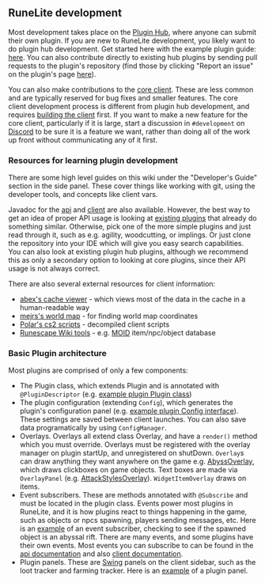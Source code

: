 ## RuneLite development

Most development takes place on the [Plugin Hub](https://runelite.net/plugin-hub), where anyone can submit their own plugin. If you are new to RuneLite development, you likely want to do plugin hub development. Get started here with the example plugin guide: [here](https://github.com/runelite/plugin-hub). You can also contribute directly to existing hub plugins by sending pull requests to the plugin's repository (find those by clicking "Report an issue" on the plugin's page [here](https://runelite.net/plugin-hub)).

You can also make contributions to the [core client](https://github.com/runelite/runelite). These are less common and are typically reserved for bug fixes and smaller features. The core client development process is different from plugin hub development, and requires [building the client](https://github.com/runelite/runelite/wiki/Building-with-IntelliJ-IDEA) first. If you want to make a new feature for the core client, particularly if it is large, start a discussion in `#development` on [Discord](https://runelite.net/discord) to be sure it is a feature we want, rather than doing all of the work up front without communicating any of it first.

### Resources for learning plugin development

There are some high level guides on this wiki under the "Developer's Guide" section in the side panel. These cover things like 
working with git, using the developer tools, and concepts like client vars.

Javadoc for the [api](https://static.runelite.net/api/runelite-api/) and [client](https://static.runelite.net/api/runelite-client/) are also available.
However, the best way to get an idea of proper API usage is looking at [existing plugins](https://github.com/runelite/runelite/tree/master/runelite-client/src/main/java/net/runelite/client/plugins) that already do something similar. Otherwise, pick one of the more simple plugins and just read through it, such as e.g. agility, woodcutting, or implings. Or just clone the repository into your IDE which will give you easy search capabilities. You can also look at existing plugin hub plugins, although we recommend this as only a secondary option to looking at core plugins, since their API usage is not always correct.

There are also several external resources for client information:

- [abex's cache viewer](https://abextm.github.io/cache2/#/viewer) - which views most of the data in the cache in a human-readable way
- [mejrs's world map](https://mejrs.github.io/osrs) - for finding world map coordinates
- [Polar's cs2 scripts](https://github.com/Joshua-F/cs2-scripts/) - decompiled client scripts
- [Runescape Wiki tools](https://chisel.weirdgloop.org/) - e.g. [MOID](https://chisel.weirdgloop.org/moid/) item/npc/object database

### Basic Plugin architecture

Most plugins are comprised of only a few components:

- The Plugin class, which extends Plugin and is annotated with `@PluginDescriptor` (e.g. [example plugin Plugin class](https://github.com/runelite/example-plugin/blob/master/src/main/java/com/example/ExamplePlugin.java))
- The plugin configuration (extending `Config`), which generates the plugin's configuration panel (e.g. [example plugin Config interface](https://github.com/runelite/example-plugin/blob/master/src/main/java/com/example/ExampleConfig.java)). These settings are saved between client launches. You can also save data programatically by using `ConfigManager`.
- Overlays. Overlays all extend class Overlay, and have a `render()` method which you must override.
  Overlays must be registered with the overlay manager on plugin startUp, and unregistered on shutDown.
  `Overlay`s can draw anything they want anywhere on the game e.g. [AbyssOverlay](https://github.com/runelite/runelite/blob/master/runelite-client/src/main/java/net/runelite/client/plugins/runecraft/AbyssOverlay.java), which draws clickboxes on game objects. Text boxes are made via `OverlayPanel` (e.g. [AttackStylesOverlay](https://github.com/runelite/runelite/blob/master/runelite-client/src/main/java/net/runelite/client/plugins/attackstyles/AttackStylesOverlay.java)). `WidgetItemOverlay` draws on items.
- Event subscribers. These are methods annotated with `@Subscribe` and must be located in the plugin class. Events power most plugins in RuneLite, and it is how plugins react to things happening in the game, such as objects or npcs spawning, players sending messages, etc. Here is an [example](https://github.com/runelite/runelite/blob/master/runelite-client/src/main/java/net/runelite/client/plugins/runecraft/RunecraftPlugin.java#L142-L150) of an event subscriber, checking to see if the spawned object is an abyssal rift. There are many events, and some plugins have their own events. Most events you can subscribe to can be found in the [api documentation](https://static.runelite.net/api/runelite-api/net/runelite/api/events/package-summary.html) and also [client documentation](https://static.runelite.net/api/runelite-client/net/runelite/client/events/package-summary.html).
- Plugin panels. These are [Swing](https://docs.oracle.com/javase/tutorial/uiswing/) panels on the client sidebar, such as the loot tracker and farming tracker. Here is an [example](https://github.com/runelite/runelite/blob/master/runelite-client/src/main/java/net/runelite/client/plugins/info/InfoPanel.java) of a plugin panel.
